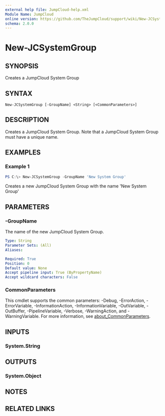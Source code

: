 ```yaml
---
external help file: JumpCloud-help.xml
Module Name: JumpCloud
online version: https://github.com/TheJumpCloud/support/wiki/New-JCSystemGroup
schema: 2.0.0
---
```


# New-JCSystemGroup

## SYNOPSIS
Creates a JumpCloud System Group

## SYNTAX

```
New-JCSystemGroup [-GroupName] <String> [<CommonParameters>]
```

## DESCRIPTION
Creates a JumpCloud System Group. Note that a JumpCloud System Group must have a unique name.

## EXAMPLES

### Example 1
```powershell
PS C:\> New-JCSystemGroup -GroupName 'New System Group'
```

Creates a new JumpCloud System Group with the name 'New System Group'

## PARAMETERS

### -GroupName
The name of the new JumpCloud System Group.

```yaml
Type: String
Parameter Sets: (All)
Aliases:

Required: True
Position: 0
Default value: None
Accept pipeline input: True (ByPropertyName)
Accept wildcard characters: False
```

### CommonParameters
This cmdlet supports the common parameters: -Debug, -ErrorAction, -ErrorVariable, -InformationAction, -InformationVariable, -OutVariable, -OutBuffer, -PipelineVariable, -Verbose, -WarningAction, and -WarningVariable. For more information, see [about_CommonParameters](http://go.microsoft.com/fwlink/?LinkID=113216).

## INPUTS

### System.String

## OUTPUTS

### System.Object
## NOTES

## RELATED LINKS
